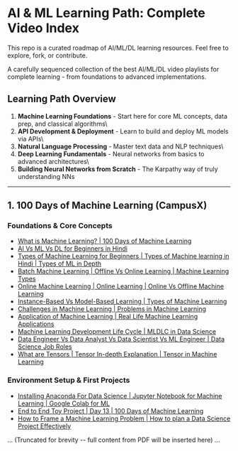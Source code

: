 # AI & ML Learning Path: Complete Video Index
This repo is a curated roadmap of AI/ML/DL learning resources. Feel free to explore, fork, or contribute.

A carefully sequenced collection of the best AI/ML/DL video playlists
for complete learning - from foundations to advanced implementations.

## Learning Path Overview

1.  **Machine Learning Foundations** - Start here for core ML concepts,
    data prep, and classical algorithms\
2.  **API Development & Deployment** - Learn to build and deploy ML
    models via APIs\
3.  **Natural Language Processing** - Master text data and NLP
    techniques\
4.  **Deep Learning Fundamentals** - Neural networks from basics to
    advanced architectures\
5.  **Building Neural Networks from Scratch** - The Karpathy way of
    truly understanding NNs

------------------------------------------------------------------------

## 1. 100 Days of Machine Learning (CampusX)

### Foundations & Core Concepts

-   [What is Machine Learning? \| 100 Days of Machine
    Learning](https://www.youtube.com/watch?v=ZftI2fEz0Fw)
-   [AI Vs ML Vs DL for Beginners in
    Hindi](https://www.youtube.com/watch?v=1v3_AQ26jZ0)
-   [Types of Machine Learning for Beginners \| Types of Machine
    learning in Hindi \| Types of ML in
    Depth](https://www.youtube.com/watch?v=81ymPYEtFOw)
-   [Batch Machine Learning \| Offline Vs Online Learning \| Machine
    Learning Types](https://www.youtube.com/watch?v=nPrhFxEuTYU)
-   [Online Machine Learning \| Online Learning \| Online Vs Offline
    Machine Learning](https://www.youtube.com/watch?v=3oOipgCbLIk)
-   [Instance-Based Vs Model-Based Learning \| Types of Machine
    Learning](https://www.youtube.com/watch?v=ntAOq1ioTKo)
-   [Challenges in Machine Learning \| Problems in Machine
    Learning](https://www.youtube.com/watch?v=WGUNAJki2S4)
-   [Application of Machine Learning \| Real Life Machine Learning
    Applications](https://www.youtube.com/watch?v=UZio8TcTMrI)
-   [Machine Learning Development Life Cycle \| MLDLC in Data
    Science](https://www.youtube.com/watch?v=iDbhQGz_rEo)
-   [Data Engineer Vs Data Analyst Vs Data Scientist Vs ML Engineer \|
    Data Science Job Roles](https://www.youtube.com/watch?v=93rKZs0MkgU)
-   [What are Tensors \| Tensor In-depth Explanation \| Tensor in
    Machine Learning](https://www.youtube.com/watch?v=vVhD2EyS41Y)

### Environment Setup & First Projects

-   [Installing Anaconda For Data Science \| Jupyter Notebook for
    Machine Learning \| Google Colab for
    ML](https://www.youtube.com/watch?v=82P5N2m41jE)
-   [End to End Toy Project \| Day 13 \| 100 Days of Machine
    Learning](https://www.youtube.com/watch?v=dr7z7a_8lQw)
-   [How to Frame a Machine Learning Problem \| How to plan a Data
    Science Project
    Effectively](https://www.youtube.com/watch?v=A9SezQlvakw)

... (Truncated for brevity -- full content from PDF will be inserted
here) ...
